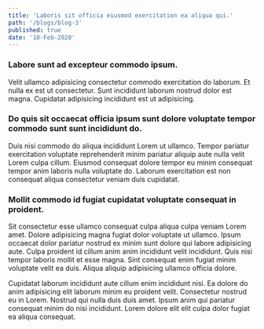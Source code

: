 ```yaml
---
title: 'Laboris sit officia eiusmod exercitation ea aliqua qui.'
path: '/blogs/blog-3'
published: true
date: '10-Feb-2020'
---
```

### Labore sunt ad excepteur commodo ipsum.
Velit ullamco adipisicing consectetur commodo exercitation do laborum. Et nulla ex est ut consectetur. Sunt incididunt laborum nostrud dolor est magna. Cupidatat adipisicing incididunt est ut adipisicing.

### Do quis sit occaecat officia ipsum sunt dolore voluptate tempor commodo sunt sunt incididunt do.
Duis nisi commodo do aliqua incididunt Lorem ut ullamco. Tempor pariatur exercitation voluptate reprehenderit minim pariatur aliquip aute nulla velit Lorem culpa cillum. Eiusmod consequat dolore tempor eu minim consequat tempor anim laboris nulla voluptate do. Laborum exercitation est non consequat aliqua consectetur veniam duis cupidatat.

### Mollit commodo id fugiat cupidatat voluptate consequat in proident.
Sit consectetur esse ullamco consequat culpa aliqua culpa veniam Lorem amet. Dolore adipisicing magna fugiat dolor voluptate ut ullamco. Ipsum occaecat dolor pariatur nostrud ex minim sunt dolore qui labore adipisicing aute. Culpa proident id cillum anim anim incididunt velit incididunt. Quis nisi tempor laboris mollit et esse magna. Sint consequat enim fugiat minim voluptate velit ea duis. Aliqua aliquip adipisicing ullamco officia dolore.

Cupidatat laborum incididunt aute cillum enim incididunt nisi. Ea dolore do anim adipisicing elit laborum minim eu proident velit. Consectetur nostrud eu in Lorem. Nostrud qui nulla duis duis amet. Ipsum anim qui pariatur consequat minim do nisi incididunt. Lorem dolore elit elit culpa dolor fugiat ea aliqua consequat.